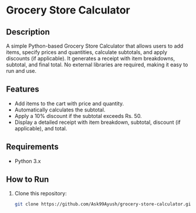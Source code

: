 # Grocery Store Calculator

## Description
A simple Python-based Grocery Store Calculator that allows users to add items, specify prices and quantities, calculate subtotals, and apply discounts (if applicable). It generates a receipt with item breakdowns, subtotal, and final total. No external libraries are required, making it easy to run and use.

## Features
- Add items to the cart with price and quantity.
- Automatically calculates the subtotal.
- Apply a 10% discount if the subtotal exceeds Rs. 50.
- Display a detailed receipt with item breakdown, subtotal, discount (if applicable), and total.

## Requirements
- Python 3.x

## How to Run
1. Clone this repository:
   ```bash
   git clone https://github.com/Ask99Ayush/grocery-store-calculator.git
